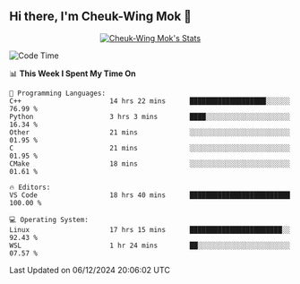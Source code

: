 ## Hi there, I'm Cheuk-Wing Mok 👋

<!--
**mozro0327/mozro0327** is a ✨ _special_ ✨ repository because its `README.md` (this file) appears on your GitHub profile.

Here are some ideas to get you started:

- 🔭 I’m currently working on ...
- 🌱 I’m currently learning ...
- 👯 I’m looking to collaborate on ...
- 🤔 I’m looking for help with ...
- 💬 Ask me about ...
- 📫 How to reach me: ...
- 😄 Pronouns: ...
- ⚡ Fun fact: ...
-->

<p align="center">
  <a href="https://github.com/mozro0327" class="rich-diff-level-one">
    <img src="https://github-readme-stats.vercel.app/api?username=mozro0327&title_color=333&text_color=777" alt="Cheuk-Wing Mok's Stats" >
    <!-- &hide=issues
    <img src="https://github-readme-stats.vercel.app/api?username=mozro0327&hide=issues&title_color=333&text_color=777" alt="Cheuk-Wing Mok's Stats" >
    -->
  </a>
</p>

<!--START_SECTION:waka-->
![Code Time](http://img.shields.io/badge/Code%20Time-3%2C095%20hrs%2031%20mins-blue)

📊 **This Week I Spent My Time On** 

```text
💬 Programming Languages: 
C++                      14 hrs 22 mins      ███████████████████░░░░░░   76.99 % 
Python                   3 hrs 3 mins        ████░░░░░░░░░░░░░░░░░░░░░   16.34 % 
Other                    21 mins             ░░░░░░░░░░░░░░░░░░░░░░░░░   01.95 % 
C                        21 mins             ░░░░░░░░░░░░░░░░░░░░░░░░░   01.95 % 
CMake                    18 mins             ░░░░░░░░░░░░░░░░░░░░░░░░░   01.61 % 

🔥 Editors: 
VS Code                  18 hrs 40 mins      █████████████████████████   100.00 % 

💻 Operating System: 
Linux                    17 hrs 15 mins      ███████████████████████░░   92.43 % 
WSL                      1 hr 24 mins        ██░░░░░░░░░░░░░░░░░░░░░░░   07.57 % 
```


 Last Updated on 06/12/2024 20:06:02 UTC
<!--END_SECTION:waka-->
